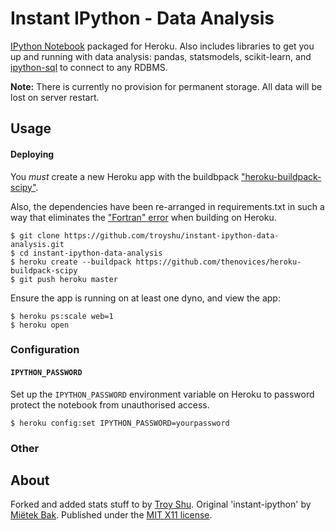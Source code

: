 Instant IPython - Data Analysis
===============================

[IPython Notebook](http://ipython.org/notebook.html) packaged for Heroku. Also includes libraries to get you up and running with data analysis: pandas, statsmodels, scikit-learn, and [ipython-sql](https://github.com/mietek/instant-ipython) to connect to any RDBMS.

**Note:**  There is currently no provision for permanent storage.  All data will be lost on server restart.


Usage
-----


#### Deploying 

You *must* create a new Heroku app with the buildbpack ["heroku-buildpack-scipy"](https://github.com/thenovices/heroku-buildpack-scipy).

Also, the dependencies have been re-arranged in requirements.txt in such a way that eliminates the ["Fortran" error](http://stackoverflow.com/questions/32341732/no-fortran-heroku-scipy-install) when building on Heroku.

```
$ git clone https://github.com/troyshu/instant-ipython-data-analysis.git
$ cd instant-ipython-data-analysis
$ heroku create --buildpack https://github.com/thenovices/heroku-buildpack-scipy
$ git push heroku master
```

Ensure the app is running on at least one dyno, and view the app:

```
$ heroku ps:scale web=1
$ heroku open
```


### Configuration

#### `IPYTHON_PASSWORD`

Set up the `IPYTHON_PASSWORD` environment variable on Heroku to password protect the notebook from unauthorised access.

```
$ heroku config:set IPYTHON_PASSWORD=yourpassword
```

### Other



About
-----

Forked and added stats stuff to by [Troy Shu](http://troyshu.com). Original 'instant-ipython' by [Miëtek Bak](https://mietek.io/).  Published under the [MIT X11 license](https://mietek.io/license/).
